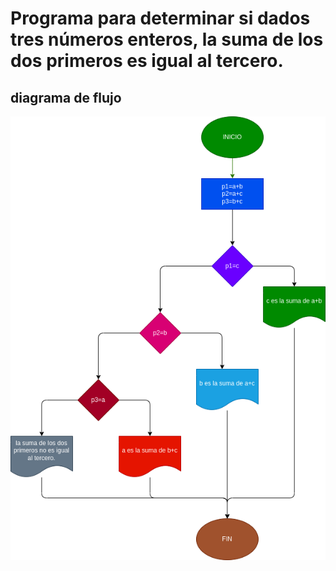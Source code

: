 # Programa para determinar si dados tres números enteros, la suma de los dos primeros es igual al tercero.
## diagrama de flujo


![diagrama de flujo](diagrama.png "diagrama de flujo")